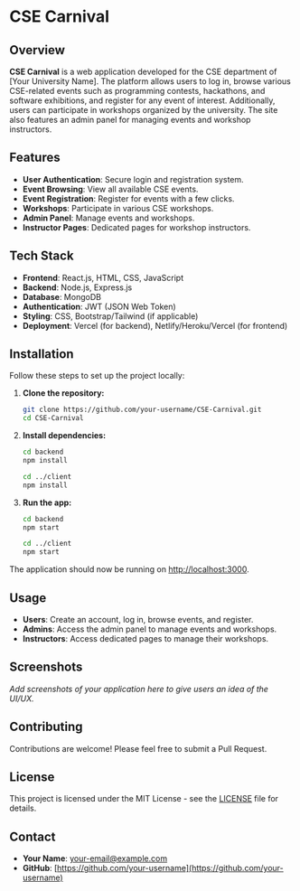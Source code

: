 # CSE Carnival

## Overview

**CSE Carnival** is a web application developed for the CSE department of [Your University Name]. The platform allows users to log in, browse various CSE-related events such as programming contests, hackathons, and software exhibitions, and register for any event of interest. Additionally, users can participate in workshops organized by the university. The site also features an admin panel for managing events and workshop instructors.

## Features

- **User Authentication**: Secure login and registration system.
- **Event Browsing**: View all available CSE events.
- **Event Registration**: Register for events with a few clicks.
- **Workshops**: Participate in various CSE workshops.
- **Admin Panel**: Manage events and workshops.
- **Instructor Pages**: Dedicated pages for workshop instructors.

## Tech Stack

- **Frontend**: React.js, HTML, CSS, JavaScript
- **Backend**: Node.js, Express.js
- **Database**: MongoDB
- **Authentication**: JWT (JSON Web Token)
- **Styling**: CSS, Bootstrap/Tailwind (if applicable)
- **Deployment**: Vercel (for backend), Netlify/Heroku/Vercel (for frontend)

## Installation

Follow these steps to set up the project locally:

1. **Clone the repository:**
   ```bash
   git clone https://github.com/your-username/CSE-Carnival.git
   cd CSE-Carnival
2. **Install dependencies:**

   ```bash
   cd backend
   npm install
   
   cd ../client
   npm install

3. **Run the app:**

   ```bash
   cd backend
   npm start

   cd ../client
   npm start
The application should now be running on [http://localhost:3000](http://localhost:3000).

## Usage

- **Users**: Create an account, log in, browse events, and register.
- **Admins**: Access the admin panel to manage events and workshops.
- **Instructors**: Access dedicated pages to manage their workshops.

## Screenshots

_Add screenshots of your application here to give users an idea of the UI/UX._

## Contributing

Contributions are welcome! Please feel free to submit a Pull Request.

## License

This project is licensed under the MIT License - see the [LICENSE](LICENSE) file for details.

## Contact

- **Your Name**: [your-email@example.com](mailto:your-email@example.com)
- **GitHub**: [https://github.com/your-username](https://github.com/your-username)
